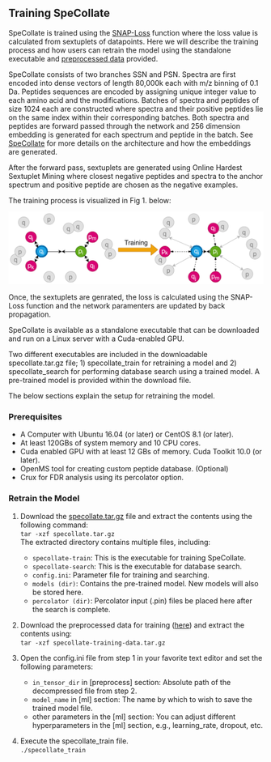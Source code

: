 ## Training SpeCollate

SpeCollate is trained using the [SNAP-Loss](index.md) function where the loss value is calculated from sextuplets of datapoints. Here we will describe the training process and how users can retrain the model using the standalone executable and [preprocessed data](https://drive.google.com/uc?export=download&id=10bZbMdc2eN_l4ToJd6ruzNX7t6wIUfHw) provided.

SpeCollate consists of two branches SSN and PSN. Spectra are first encoded into dense vectors of length 80,000k each with m/z binning of 0.1 Da. Peptides sequences are encoded by assigning unique integer value to each amino acid and the modifications. Batches of spectra and peptides of size 1024 each are constructed where spectra and their positive peptides lie on the same index within their corresponding batches. Both spectra and peptides are forward passed through the network and 256 dimension embedding is generated for each spectrum and peptide in the batch. See [SpeCollate](index.md) for more details on the architecture and how the embeddings are generated.

After the forward pass, sextuplets are generated using Online Hardest Sextuplet Mining where closest negative peptides and spectra to the anchor spectrum and positive peptide are chosen as the negative examples.

The training process is visualized in Fig 1. below:

![training](images/training.png)

Once, the sextuplets are genrated, the loss is calculated using the SNAP-Loss function and the network paramenters are updated by back propagation.

SpeCollate is available as a standalone executable that can be downloaded and run on a Linux server with a Cuda-enabled GPU.

Two different executables are included in the downloadable specollate.tar.gz file; 1) specollate_train for retraining a model and 2) specollate_search for performing database search using a trained model. A pre-trained model is provided within the download file.

The below sections explain the setup for retraining the model.

### Prerequisites

- A Computer with Ubuntu 16.04 (or later) or CentOS 8.1 (or later).
- At least 120GBs of system memory and 10 CPU cores.
- Cuda enabled GPU with at least 12 GBs of memory. Cuda Toolkit 10.0 (or later).
- OpenMS tool for creating custom peptide database. (Optional)
- Crux for FDR analysis using its percolator option.

### Retrain the Model

1. Download the [specollate.tar.gz](https://drive.google.com/uc?export=download&id=1iAR4a6qQQyS2pDFMRqCd7Jaofsmxwdsp) file and extract the contents using the following command:  
`tar -xzf specollate.tar.gz`  
The extracted directory contains multiple files, including:
    - `specollate-train`: This is the executable for training SpeCollate.
    - `specollate-search`: This is the executable for database search.
    - `config.ini`: Parameter file for training and searching.
    - `models (dir)`: Contains the pre-trained model. New models will also be stored here.
    - `percolator (dir)`: Percolator input (.pin) files be placed here after the search is complete.

2. Download the preprocessed data for training ([here](https://drive.google.com/uc?export=download&id=10bZbMdc2eN_l4ToJd6ruzNX7t6wIUfHw)) and extract the contents using:  
`tar -xzf specollate-training-data.tar.gz`

3. Open the config.ini file from step 1 in your favorite text editor and set the following parameters:
    - `in_tensor_dir` in [preprocess] section: Absolute path of the decompressed file from step 2.
    - `model_name` in [ml] section: The name by which to wish to save the trained model file.
    - other parameters in the [ml] section: You can adjust different hyperparameters in the [ml] section, e.g., learning_rate, dropout, etc.

4. Execute the specollate_train file.  
`./specollate_train`
